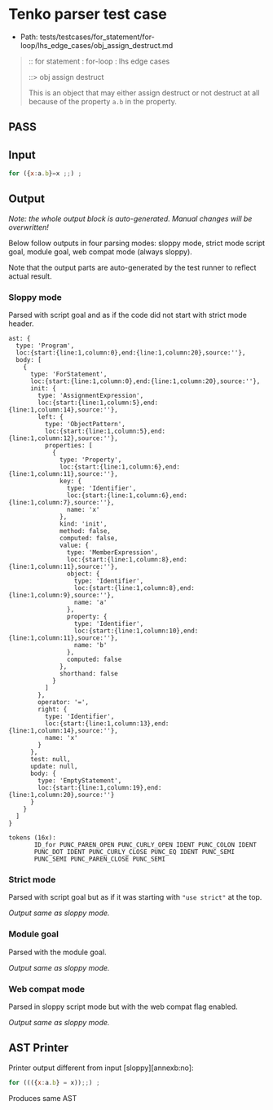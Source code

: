 # Tenko parser test case

- Path: tests/testcases/for_statement/for-loop/lhs_edge_cases/obj_assign_destruct.md

> :: for statement : for-loop : lhs edge cases
>
> ::> obj assign destruct
>
> This is an object that may either assign destruct or not destruct at all because of the property `a.b` in the property.

## PASS

## Input

`````js
for ({x:a.b}=x ;;) ;
`````

## Output

_Note: the whole output block is auto-generated. Manual changes will be overwritten!_

Below follow outputs in four parsing modes: sloppy mode, strict mode script goal, module goal, web compat mode (always sloppy).

Note that the output parts are auto-generated by the test runner to reflect actual result.

### Sloppy mode

Parsed with script goal and as if the code did not start with strict mode header.

`````
ast: {
  type: 'Program',
  loc:{start:{line:1,column:0},end:{line:1,column:20},source:''},
  body: [
    {
      type: 'ForStatement',
      loc:{start:{line:1,column:0},end:{line:1,column:20},source:''},
      init: {
        type: 'AssignmentExpression',
        loc:{start:{line:1,column:5},end:{line:1,column:14},source:''},
        left: {
          type: 'ObjectPattern',
          loc:{start:{line:1,column:5},end:{line:1,column:12},source:''},
          properties: [
            {
              type: 'Property',
              loc:{start:{line:1,column:6},end:{line:1,column:11},source:''},
              key: {
                type: 'Identifier',
                loc:{start:{line:1,column:6},end:{line:1,column:7},source:''},
                name: 'x'
              },
              kind: 'init',
              method: false,
              computed: false,
              value: {
                type: 'MemberExpression',
                loc:{start:{line:1,column:8},end:{line:1,column:11},source:''},
                object: {
                  type: 'Identifier',
                  loc:{start:{line:1,column:8},end:{line:1,column:9},source:''},
                  name: 'a'
                },
                property: {
                  type: 'Identifier',
                  loc:{start:{line:1,column:10},end:{line:1,column:11},source:''},
                  name: 'b'
                },
                computed: false
              },
              shorthand: false
            }
          ]
        },
        operator: '=',
        right: {
          type: 'Identifier',
          loc:{start:{line:1,column:13},end:{line:1,column:14},source:''},
          name: 'x'
        }
      },
      test: null,
      update: null,
      body: {
        type: 'EmptyStatement',
        loc:{start:{line:1,column:19},end:{line:1,column:20},source:''}
      }
    }
  ]
}

tokens (16x):
       ID_for PUNC_PAREN_OPEN PUNC_CURLY_OPEN IDENT PUNC_COLON IDENT
       PUNC_DOT IDENT PUNC_CURLY_CLOSE PUNC_EQ IDENT PUNC_SEMI
       PUNC_SEMI PUNC_PAREN_CLOSE PUNC_SEMI
`````

### Strict mode

Parsed with script goal but as if it was starting with `"use strict"` at the top.

_Output same as sloppy mode._

### Module goal

Parsed with the module goal.

_Output same as sloppy mode._

### Web compat mode

Parsed in sloppy script mode but with the web compat flag enabled.

_Output same as sloppy mode._

## AST Printer

Printer output different from input [sloppy][annexb:no]:

````js
for ((({x:a.b} = x));;) ;
````

Produces same AST

